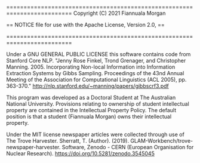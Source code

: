 =========================================================================
    Copyright (C) 2021 Fiannuala Morgan

==  NOTICE file for use with the Apache License, Version 2.0,  ==
             
=========================================================================


Under a GNU GENERAL PUBLIC LICENSE this software contains code from Stanford Core NLP.
"Jenny Rose Finkel, Trond Grenager, and Christopher Manning. 2005. Incorporating Non-local Information into Information Extraction Systems by Gibbs Sampling. Proceedings of the 43nd Annual Meeting of the Association for Computational Linguistics (ACL 2005), pp. 363-370."
http://nlp.stanford.edu/~manning/papers/gibbscrf3.pdf

This program was developed as a Doctoral Student at The Australian National University. Provisions relating to ownership of student intellectual property are contained in the Intellectual Property Policy. The default position is that a student (Fiannuala Morgan) owns their intellectual property.

Under the MIT license newspaper articles were collected through use of The Trove Harvester.
Sherratt, T. (Author). (2019). GLAM-Workbench/trove-newspaper-harvester. Software, Zenodo - CERN (European Organisation for Nuclear Research). https://doi.org/10.5281/zenodo.3545045